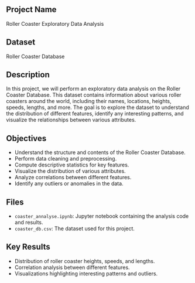 
## Project Name
Roller Coaster Exploratory Data Analysis

## Dataset
Roller Coaster Database

## Description
In this project, we will perform an exploratory data analysis on the Roller Coaster Database. This dataset contains information about various roller coasters around the world, including their names, locations, heights, speeds, lengths, and more. The goal is to explore the dataset to understand the distribution of different features, identify any interesting patterns, and visualize the relationships between various attributes.

## Objectives
- Understand the structure and contents of the Roller Coaster Database.
- Perform data cleaning and preprocessing.
- Compute descriptive statistics for key features.
- Visualize the distribution of various attributes.
- Analyze correlations between different features.
- Identify any outliers or anomalies in the data.

## Files
- `coaster_annalyse.ipynb`: Jupyter notebook containing the analysis code and results.
- `coaster_db.csv`: The dataset used for this project.

## Key Results
- Distribution of roller coaster heights, speeds, and lengths.
- Correlation analysis between different features.
- Visualizations highlighting interesting patterns and outliers.

